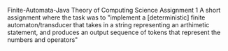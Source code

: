 Finite-Automata-Java
Theory of Computing Science Assignment 1
A short assignment where the task was to "implement a [deterministic] finite automaton/transducer that takes in a string representing an arthimetic statement, and produces an output sequence of tokens that represent the numbers and operators"
